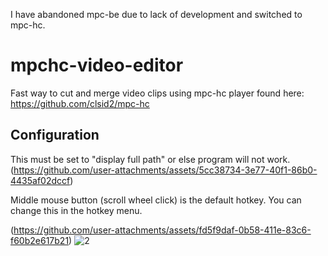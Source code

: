 I have abandoned mpc-be due to lack of development and switched to mpc-hc.

# mpchc-video-editor
Fast way to cut and merge video clips using mpc-hc player found here: https://github.com/clsid2/mpc-hc

## Configuration
This must be set to "display full path" or else program will not work.
(https://github.com/user-attachments/assets/5cc38734-3e77-40f1-86b0-4435af02dccf)

Middle mouse button (scroll wheel click) is the default hotkey. You can change this in the hotkey menu.

(https://github.com/user-attachments/assets/fd5f9daf-0b58-411e-83c6-f60b2e617b21)
![2](https://github.com/user-attachments/assets/625607db-d7a3-4f33-93b4-fda14bb90445)
